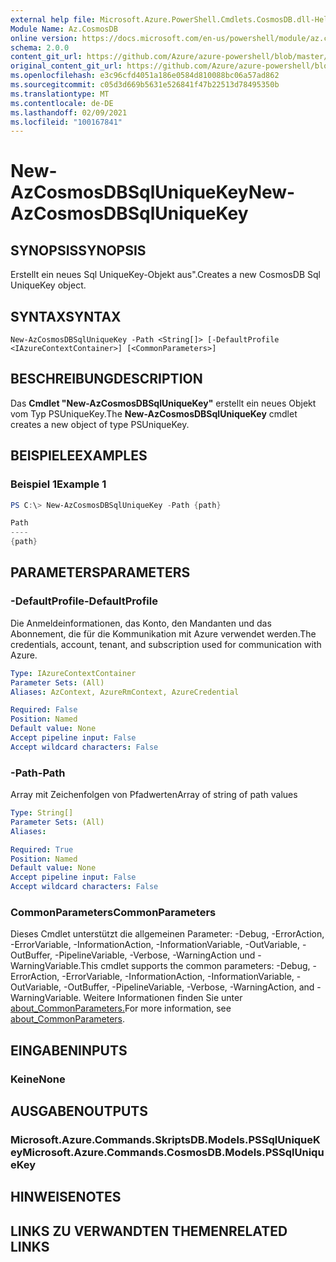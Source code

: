 ```yaml
---
external help file: Microsoft.Azure.PowerShell.Cmdlets.CosmosDB.dll-Help.xml
Module Name: Az.CosmosDB
online version: https://docs.microsoft.com/en-us/powershell/module/az.cosmosdb/new-azcosmosdbsqluniquekey
schema: 2.0.0
content_git_url: https://github.com/Azure/azure-powershell/blob/master/src/CosmosDB/CosmosDB/help/New-AzCosmosDBSqlUniqueKey.md
original_content_git_url: https://github.com/Azure/azure-powershell/blob/master/src/CosmosDB/CosmosDB/help/New-AzCosmosDBSqlUniqueKey.md
ms.openlocfilehash: e3c96cfd4051a186e0584d810088bc06a57ad862
ms.sourcegitcommit: c05d3d669b5631e526841f47b22513d78495350b
ms.translationtype: MT
ms.contentlocale: de-DE
ms.lasthandoff: 02/09/2021
ms.locfileid: "100167841"
---
```

# <span data-ttu-id="4178e-101">New-AzCosmosDBSqlUniqueKey</span><span class="sxs-lookup"><span data-stu-id="4178e-101">New-AzCosmosDBSqlUniqueKey</span></span>

## <span data-ttu-id="4178e-102">SYNOPSIS</span><span class="sxs-lookup"><span data-stu-id="4178e-102">SYNOPSIS</span></span>
<span data-ttu-id="4178e-103">Erstellt ein neues Sql UniqueKey-Objekt aus".</span><span class="sxs-lookup"><span data-stu-id="4178e-103">Creates a new CosmosDB Sql UniqueKey object.</span></span>

## <span data-ttu-id="4178e-104">SYNTAX</span><span class="sxs-lookup"><span data-stu-id="4178e-104">SYNTAX</span></span>

```
New-AzCosmosDBSqlUniqueKey -Path <String[]> [-DefaultProfile <IAzureContextContainer>] [<CommonParameters>]
```

## <span data-ttu-id="4178e-105">BESCHREIBUNG</span><span class="sxs-lookup"><span data-stu-id="4178e-105">DESCRIPTION</span></span>
<span data-ttu-id="4178e-106">Das **Cmdlet "New-AzCosmosDBSqlUniqueKey"** erstellt ein neues Objekt vom Typ PSUniqueKey.</span><span class="sxs-lookup"><span data-stu-id="4178e-106">The **New-AzCosmosDBSqlUniqueKey** cmdlet creates a new object of type PSUniqueKey.</span></span>

## <span data-ttu-id="4178e-107">BEISPIELE</span><span class="sxs-lookup"><span data-stu-id="4178e-107">EXAMPLES</span></span>

### <span data-ttu-id="4178e-108">Beispiel 1</span><span class="sxs-lookup"><span data-stu-id="4178e-108">Example 1</span></span>
```powershell
PS C:\> New-AzCosmosDBSqlUniqueKey -Path {path}

Path
----
{path}
```

## <span data-ttu-id="4178e-109">PARAMETERS</span><span class="sxs-lookup"><span data-stu-id="4178e-109">PARAMETERS</span></span>

### <span data-ttu-id="4178e-110">-DefaultProfile</span><span class="sxs-lookup"><span data-stu-id="4178e-110">-DefaultProfile</span></span>
<span data-ttu-id="4178e-111">Die Anmeldeinformationen, das Konto, den Mandanten und das Abonnement, die für die Kommunikation mit Azure verwendet werden.</span><span class="sxs-lookup"><span data-stu-id="4178e-111">The credentials, account, tenant, and subscription used for communication with Azure.</span></span>

```yaml
Type: IAzureContextContainer
Parameter Sets: (All)
Aliases: AzContext, AzureRmContext, AzureCredential

Required: False
Position: Named
Default value: None
Accept pipeline input: False
Accept wildcard characters: False
```

### <span data-ttu-id="4178e-112">-Path</span><span class="sxs-lookup"><span data-stu-id="4178e-112">-Path</span></span>
<span data-ttu-id="4178e-113">Array mit Zeichenfolgen von Pfadwerten</span><span class="sxs-lookup"><span data-stu-id="4178e-113">Array of string of path values</span></span>

```yaml
Type: String[]
Parameter Sets: (All)
Aliases:

Required: True
Position: Named
Default value: None
Accept pipeline input: False
Accept wildcard characters: False
```

### <span data-ttu-id="4178e-114">CommonParameters</span><span class="sxs-lookup"><span data-stu-id="4178e-114">CommonParameters</span></span>
<span data-ttu-id="4178e-115">Dieses Cmdlet unterstützt die allgemeinen Parameter: -Debug, -ErrorAction, -ErrorVariable, -InformationAction, -InformationVariable, -OutVariable, -OutBuffer, -PipelineVariable, -Verbose, -WarningAction und -WarningVariable.</span><span class="sxs-lookup"><span data-stu-id="4178e-115">This cmdlet supports the common parameters: -Debug, -ErrorAction, -ErrorVariable, -InformationAction, -InformationVariable, -OutVariable, -OutBuffer, -PipelineVariable, -Verbose, -WarningAction, and -WarningVariable.</span></span> <span data-ttu-id="4178e-116">Weitere Informationen finden Sie unter [about_CommonParameters.](http://go.microsoft.com/fwlink/?LinkID=113216)</span><span class="sxs-lookup"><span data-stu-id="4178e-116">For more information, see [about_CommonParameters](http://go.microsoft.com/fwlink/?LinkID=113216).</span></span>

## <span data-ttu-id="4178e-117">EINGABEN</span><span class="sxs-lookup"><span data-stu-id="4178e-117">INPUTS</span></span>

### <span data-ttu-id="4178e-118">Keine</span><span class="sxs-lookup"><span data-stu-id="4178e-118">None</span></span>

## <span data-ttu-id="4178e-119">AUSGABEN</span><span class="sxs-lookup"><span data-stu-id="4178e-119">OUTPUTS</span></span>

### <span data-ttu-id="4178e-120">Microsoft.Azure.Commands.SkriptsDB.Models.PSSqlUniqueKey</span><span class="sxs-lookup"><span data-stu-id="4178e-120">Microsoft.Azure.Commands.CosmosDB.Models.PSSqlUniqueKey</span></span>

## <span data-ttu-id="4178e-121">HINWEISE</span><span class="sxs-lookup"><span data-stu-id="4178e-121">NOTES</span></span>

## <span data-ttu-id="4178e-122">LINKS ZU VERWANDTEN THEMEN</span><span class="sxs-lookup"><span data-stu-id="4178e-122">RELATED LINKS</span></span>
